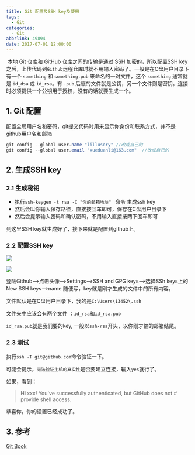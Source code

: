 ```yaml
---
title: Git 配置及SSH key及使用
tags:
  - Git
categories:
  - Git
abbrlink: 49894
date: 2017-07-01 12:00:00
---
```


​	本地 Git 仓库和 GitHub 仓库之间的传输是通过 SSH 加密的，所以配置SSH key之后，上传代码到`Github`远程仓库时就不用输入密码了。一般是在C盘用户目录下有一个 `something` 和 `something.pub` 来命名的一对文件，这个 `something` 通常就是 `id_dsa` 或 `id_rsa`。有 `.pub` 后缀的文件就是公钥，另一个文件则是密钥。连接时必须提供一个公钥用于授权，没有的话就要生成一个。

<!--more-->

## 1. Git 配置

配置全局用户名和密码，git提交代码时用来显示你身份和联系方式，并不是github用户名和邮箱

```java
git config --global user.name "lillusory" //改成自己的
git config --global user.email "xueduanli@163.com"  //改成自己的
```

## 2. 生成SSH key

### 2.1 生成秘钥

- 执行`ssh-keygen -t rsa -C "你的邮箱地址" ` 命令 生成ssh key
- 然后会叫你输入保存路径，直接按回车即可，保存在C盘用户目录下
- 然后会提示输入密码和确认密码，不用输入直接按两下回车即可

到这里SSH key就生成好了，接下来就是配置到github上。

### 2.2 配置SSH key

![](https://github.com/illusorycloud/illusorycloud.github.io/raw/hexo/myImages/git/2018-12-27-git-ssh-key-set1.png)

![](https://github.com/illusorycloud/illusorycloud.github.io/raw/hexo/myImages/git/2018-12-27-git-ssh-key-set2.png)



登陆Github-->点击头像-->Settings-->SSH and GPG keys-->选择SSh keys上的New SSH keys-->name 随便写，key就是刚才生成的文件中的所有内容。

文件默认是在C盘用户目录下，我的是`C:\Users\13452\.ssh`

文件夹中应该会有两个文件 ：`id_rsa`和`id_rsa.pub` 

`id_rsa.pub`就是我们要的key, 一般以`ssh-rsa`开头，以你刚才输的邮箱结尾。

### 2.3 测试

执行`ssh -T git@github.com`命令验证一下。

可能会提示，`无法验证主机的真实性`是否要建立连接，输入`yes`就行了。

如果，看到：

> Hi xxx! You've successfully authenticated, but GitHub does not # provide shell access.

恭喜你，你的设置已经成功了。

## 3. 参考

[Git Book](https://git-scm.com/book/zh/v2/%E6%9C%8D%E5%8A%A1%E5%99%A8%E4%B8%8A%E7%9A%84-Git-%E7%94%9F%E6%88%90-SSH-%E5%85%AC%E9%92%A5)
